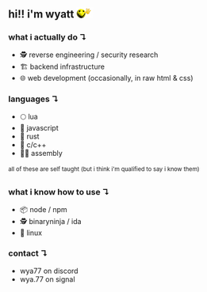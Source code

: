 ## <div>hi!! i'm wyatt <img src="https://github.com/httpget/httpget/blob/main/waveball.gif?raw=true" width="34"></div>

### what i actually do ↴
- 🕵️ reverse engineering / security research
- 🏗️ backend infrastructure
- 🌐 web development (occasionally, in raw html & css)

### languages ↴
- 🌕 lua
- 📜 javascript
- 🦀 rust
- 🐀 c/c++
- 🧑‍🏭 assembly
  
<sup>all of these are self taught (but i think i'm qualified to say i know them)<sup>
### what i know how to use ↴
- 📦 node / npm
- 🕵️ binaryninja / ida
- 🐧 linux

### contact ↴
- wya77 on discord
- wya.77 on signal
